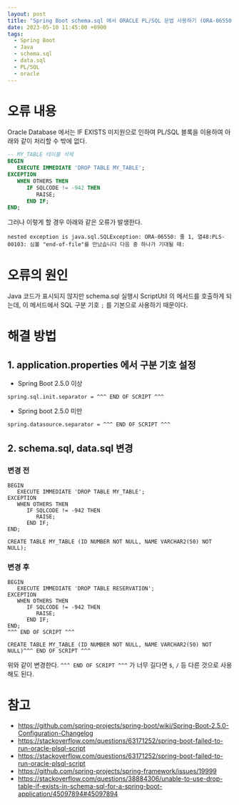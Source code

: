 ```yaml
---
layout: post
title: "Spring Boot schema.sql 에서 ORACLE PL/SQL 문법 사용하기 (ORA-06550 오류 해결방법)"
date: 2023-05-10 11:45:00 +0900
tags:
  - Spring Boot
  - Java
  - schema.sql
  - data.sql
  - PL/SQL
  - oracle
---
```


# 오류 내용

Oracle Database 에서는 IF EXISTS 미지원으로 인하여 PL/SQL 블록을 이용하여 아래와 같이 처리할 수 밖에 없다.

```sql
-- MY_TABLE 테이블 삭제
BEGIN
   EXECUTE IMMEDIATE 'DROP TABLE MY_TABLE';
EXCEPTION
   WHEN OTHERS THEN
      IF SQLCODE != -942 THEN
         RAISE;
      END IF;
END;
```

그러나 이렇게 할 경우 아래와 같은 오류가 발생한다.

```
nested exception is java.sql.SQLException: ORA-06550: 줄 1, 열48:PLS-00103: 심볼 "end-of-file"를 만났습니다 다음 중 하나가 기대될 때:
```

# 오류의 원인

Java 코드가 표시되지 않지만 schema.sql 실행시 ScriptUtil 의 메서드를 호출하게 되는데, 이 메서드에서 SQL 구분 기호 `;` 를 기본으로 사용하기 때문이다.

# 해결 방법

## 1. application.properties 에서 구분 기호 설정

- Spring Boot 2.5.0 이상

```
spring.sql.init.separator = ^^^ END OF SCRIPT ^^^
```

- Spring boot 2.5.0 미만

```
spring.datasource.separator = ^^^ END OF SCRIPT ^^^
```

## 2. schema.sql, data.sql 변경

### 변경 전

```
BEGIN
   EXECUTE IMMEDIATE 'DROP TABLE MY_TABLE';
EXCEPTION
   WHEN OTHERS THEN
      IF SQLCODE != -942 THEN
         RAISE;
      END IF;
END;

CREATE TABLE MY_TABLE (ID NUMBER NOT NULL, NAME VARCHAR2(50) NOT NULL);
```

### 변경 후

```
BEGIN
   EXECUTE IMMEDIATE 'DROP TABLE RESERVATION';
EXCEPTION
   WHEN OTHERS THEN
      IF SQLCODE != -942 THEN
         RAISE;
      END IF;
END;
^^^ END OF SCRIPT ^^^

CREATE TABLE MY_TABLE (ID NUMBER NOT NULL, NAME VARCHAR2(50) NOT NULL)^^^ END OF SCRIPT ^^^
```

위와 같이 변경한다. `^^^ END OF SCRIPT ^^^` 가 너무 길다면 `$`, `/` 등 다른 것으로 사용해도 된다.

# 참고

- https://github.com/spring-projects/spring-boot/wiki/Spring-Boot-2.5.0-Configuration-Changelog
- https://stackoverflow.com/questions/63171252/spring-boot-failed-to-run-oracle-plsql-script
- https://stackoverflow.com/questions/63171252/spring-boot-failed-to-run-oracle-plsql-script
- https://github.com/spring-projects/spring-framework/issues/19999
- https://stackoverflow.com/questions/38884306/unable-to-use-drop-table-if-exists-in-schema-sql-for-a-spring-boot-application/45097894#45097894

